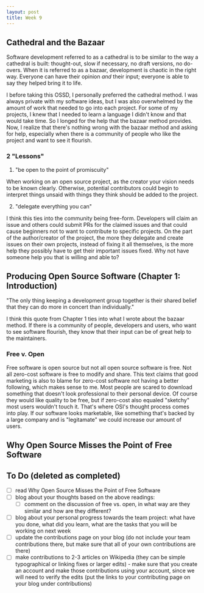 ```yaml
---
layout: post
title: Week 9
---
```


## Cathedral and the Bazaar

Software development referred to as a cathedral is to be similar to the way a cathedral is built: thought-out, slow if necessary, no draft versions, no do-overs. When it is referred to as a bazaar, development is chaotic in the right way. Everyone can have their opinion _and_ their input; everyone is able to say they helped bring it to life.

I before taking this OSSD, I personally preferred the cathedral method. I was always private with my software ideas, but I was also overwhelmed by the amount of work that needed to go into each project. For some of my projects, I knew that I needed to learn a language I didn't know and that would take time. So I longed for the help that the bazaar method provides. Now, I realize that there's nothing wrong with the bazaar method and asking for help, especially when there is a community of people who like the project and want to see it flourish.

### 2 "Lessons"

1. "be open to the point of promiscuity"

When working on an open source project, as the creator your vision needs to be known clearly. Otherwise, potential contributors could begin to interpret things unsaid with things they think should be added to the project.

2. "delegate everything you can"

I think this ties into the community being free-form. Developers will claim an issue and others could submit PRs for the claimed issues and that could cause beginners not to want to contribute to specific projects. On the part of the author/creator of the project, the more they delegate and create issues on their own projects, instead of fixing it all themselves, is the more help they possibly have to get their important issues fixed. Why not have someone help you that is willing and able to?

## Producing Open Source Software (Chapter 1: Introduction)

"The only thing keeping a development group together is their shared belief that they can do more in concert than individually."

I think this quote from Chapter 1 ties into what I wrote about the bazaar method. If there is a community of people, developers and users, who want to see software flourish, they know that their input can be of great help to the maintainers.

### Free v. Open

Free software is open source but not all open source software is free. Not all zero-cost software is free to modify and share. This text claims that good marketing is also to blame for zero-cost software not having a better following, which makes sense to me. Most people are scared to download something that doesn't look professional to their personal device. Of course they would like quality to be free, but if zero-cost also equaled "sketchy" most users wouldn't touch it. That's where OSI's thought process comes into play. If our software looks marketable, like something that's backed by a large company and is "legitamate" we could increase our amount of users.

## Why Open Source Misses the Point of Free Software

## To Do (deleted as completed)
- [ ] read Why Open Source Misses the Point of Free Software
- [ ] blog about your thoughts based on the above readings:
    - [ ] comment on the discussion of free vs. open, in what way are they similar and how are they different?
- [ ] blog about your personal progress towards the team project: what have you done, what did you learn, what are the tasks that you will be working on next week
- [ ] update the contributions page on your blog (do not include your team contributions there, but make sure that all of your own contributions are there)
- [ ] make contributions to 2-3 articles on Wikipedia (they can be simple typographical or linking fixes or larger edits) - make sure that you create an account and make those contributions using your account, since we will need to verify the edits (put the links to your contributing page on your blog under contributions)
